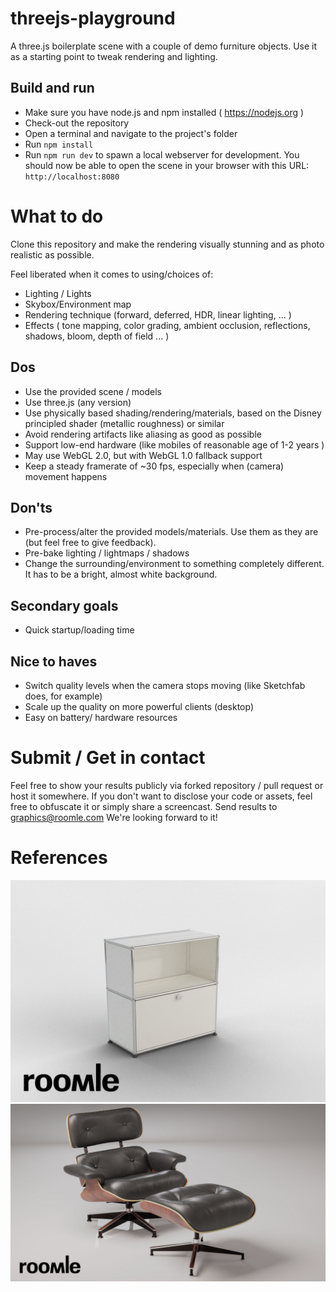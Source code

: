 # threejs-playground
A three.js boilerplate scene with a couple of demo furniture objects. Use it as a starting point to tweak rendering and lighting.

## Build and run
* Make sure you have node.js and npm installed ( https://nodejs.org )
* Check-out the repository
* Open a terminal and navigate to the project's folder
* Run `npm install`
* Run `npm run dev` to spawn a local webserver for development. You should now be able to open the scene in your browser with this URL: `http://localhost:8080`

# What to do
Clone this repository and make the rendering visually stunning and as photo realistic as possible.

Feel liberated when it comes to using/choices of:
* Lighting / Lights
* Skybox/Environment map
* Rendering technique (forward, deferred, HDR, linear lighting, ... )
* Effects ( tone mapping, color grading, ambient occlusion, reflections, shadows, bloom, depth of field ... )

## Dos
* Use the provided scene / models
* Use three.js (any version)
* Use physically based shading/rendering/materials, based on the Disney principled shader (metallic roughness) or similar
* Avoid rendering artifacts like aliasing as good as possible
* Support low-end hardware (like mobiles of reasonable age of 1-2 years )
* May use WebGL 2.0, but with WebGL 1.0 fallback support
* Keep a steady framerate of ~30 fps, especially when (camera) movement happens

## Don'ts
* Pre-process/alter the provided models/materials. Use them as they are (but feel free to give feedback).
* Pre-bake lighting / lightmaps / shadows
* Change the surrounding/environment to something completely different. It has to be a bright, almost white background.

## Secondary goals
* Quick startup/loading time

## Nice to haves
* Switch quality levels when the camera stops moving (like Sketchfab does, for example)
* Scale up the quality on more powerful clients (desktop)
* Easy on battery/ hardware resources

# Submit / Get in contact
Feel free to show your results publicly via forked repository / pull request or host it somewhere. If you don't want to disclose your code or assets, feel free to obfuscate it or simply share a screencast.
Send results to graphics@roomle.com
We're looking forward to it!

# References
![USM](ref/USM.jpg)
![Lounge](ref/Lounge.jpg)
